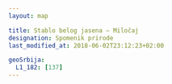 ```yaml
---
layout: map

title: Stablo belog jasena – Miločaj
designation: Spomenik prirode
last_modified_at: 2018-06-02T23:12:23+02:00

geoSrbija:
  L1_182: [137]
---
```


